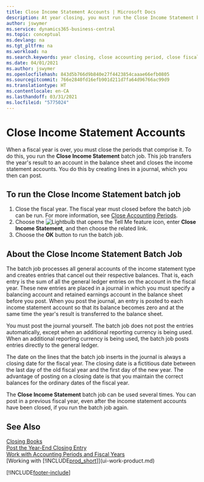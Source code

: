 ```yaml
---
title: Close Income Statement Accounts | Microsoft Docs
description: At year closing, you must run the Close Income Statement batch job to close the accounting periods that make up the fiscal year.
author: jswymer
ms.service: dynamics365-business-central
ms.topic: conceptual
ms.devlang: na
ms.tgt_pltfrm: na
ms.workload: na
ms.search.keywords: year closing, close accounting period, close fiscal year, bank account detailed trial balance
ms.date: 04/01/2021
ms.author: jswymer
ms.openlocfilehash: 843d5b766d9b840e27f4423854caaae66efb0805
ms.sourcegitcommit: 766e2840fd16efb901d211d7fa64d96766ac99d9
ms.translationtype: HT
ms.contentlocale: en-CA
ms.lasthandoff: 03/31/2021
ms.locfileid: "5775024"
---
```

# <a name="close-income-statement-accounts"></a>Close Income Statement Accounts
When a fiscal year is over, you must close the periods that comprise it. To do this, you run the **Close Income Statement** batch job. This job transfers the year's result to an account in the balance sheet and closes the income statement accounts. You do this by creating lines in a journal, which you then can post.

## <a name="to-run-the-close-income-statement-batch-job"></a>To run the Close Income Statement batch job
1. Close the fiscal year. The fiscal year must closed before the batch job can be run. For more information, see [Close Accounting Periods](year-close-account-periods.md).
2. Choose the ![Lightbulb that opens the Tell Me feature](media/ui-search/search_small.png "Tell me what you want to do") icon, enter **Close Income Statement**, and then choose the related link.
3. Choose the **OK** button to run the batch job.

## <a name="about-the-close-income-statement-batch-job"></a>About the Close Income Statement Batch Job
The batch job processes all general accounts of the income statement type and creates entries that cancel out their respective balances. That is, each entry is the sum of all the general ledger entries on the account in the fiscal year. These new entries are placed in a journal in which you must specify a balancing account and retained earnings account in the balance sheet before you post. When you post the journal, an entry is posted to each income statement account so that its balance becomes zero and at the same time the year's result is transferred to the balance sheet.

You must post the journal yourself. The batch job does not post the entries automatically, except when an additional reporting currency is being used. When an additional reporting currency is being used, the batch job posts entries directly to the general ledger.

The date on the lines that the batch job inserts in the journal is always a closing date for the fiscal year. The closing date is a fictitious date between the last day of the old fiscal year and the first day of the new year. The advantage of posting on a closing date is that you maintain the correct balances for the ordinary dates of the fiscal year.

The **Close Income Statement** batch job can be used several times. You can post in a previous fiscal year, even after the income statement accounts have been closed, if you run the batch job again.

## <a name="see-also"></a>See Also

[Closing Books](year-close-books.md)  
[Post the Year-End Closing Entry](year-how-post-year-end-close-entry.md)  
[Work with Accounting Periods and Fiscal Years](finance-accounting-periods-and-fiscal-years.md)  
[Working with [!INCLUDE[prod_short](includes/prod_short.md)]](ui-work-product.md)


[!INCLUDE[footer-include](includes/footer-banner.md)]